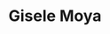 ---
title : "Gisele Moya"
# full screen navigation
first_name : "Gisele"
last_name : "Moya"
bg_image : "images/gisele/gisele2.png"
# animated text loop
occupations:
- "Fotografa"
#- "Agente de Viajes"


# slider background image loop
slider_images:
- "images/gisele/breda.jpeg"
#- "images/gisele/desierto.jpeg"
#- "images/gisele/tongariro.jpeg"

# button
button:
  enable : false
  label : "HIRE ME"
  link : "#contact"


# custom style
custom_class: "" 
custom_attributes: "" 
custom_css: ""

---